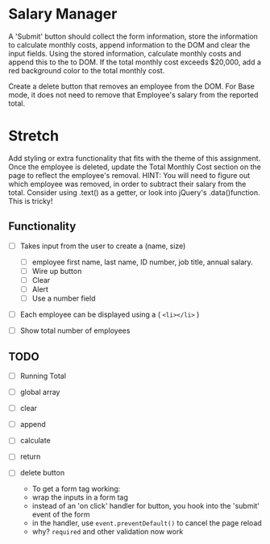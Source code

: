 
# Salary Manager

A 'Submit' button should collect the form information, store the information to calculate monthly costs, append information to the DOM and clear the input fields. Using the stored information, calculate monthly costs and append this to the to DOM. If the total monthly cost exceeds $20,000, add a red background color to the total monthly cost.

Create a delete button that removes an employee from the DOM. For Base mode, it does not need to remove that Employee's salary from the reported total.

# Stretch

Add styling or extra functionality that fits with the theme of this assignment.
Once the employee is deleted, update the Total Monthly Cost section on the page to reflect the employee's removal. HINT: You will need to figure out which employee was removed, in order to subtract their salary from the total. Consider using .text() as a getter, or look into jQuery's .data()function. This is tricky!

## Functionality
- [ ] Takes input from the user to create a (name, size)
    - [ ] employee first name, last name, ID number, job title, annual salary. 
    - [ ] Wire up button
    - [ ] Clear
    - [ ] Alert
    - [ ] Use a number field
- [ ] Each employee can be displayed using a ( `<li></li>` )
- [ ] Show total number of employees




## TODO

- [ ] Running Total
- [ ] global array 
- [ ] clear
- [ ] append
- [ ] calculate
- [ ] return
- [ ] delete button


   
   - To get a form tag working:
   - wrap the inputs in a form tag
   - instead of an 'on click' handler for button, you hook into
      the 'submit' event of the form
   - in the handler, use `event.preventDefault()` to cancel 
      the page reload
   - why? `required` and other validation now work